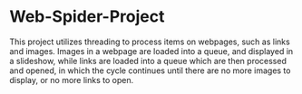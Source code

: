# Web-Spider-Project
This project utilizes threading to process items on webpages, such as links and images. Images in a webpage are loaded into a queue, and displayed in a slideshow, while links are loaded into a queue which are then processed and opened, in which the cycle continues until there are no more images to display, or no more links to open.

